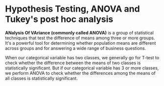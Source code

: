 # Hypothesis Testing, ANOVA and Tukey's post hoc analysis

**ANalysis Of VAriance (commonly called ANOVA)** is a group of statistical techniques that test the difference of means among three or more groups. It's a powerful tool for determining whether population means are different across groups and for answering a wide range of business questions.

When our categorical variable has two classes, we generally go for T-test to check whether the difference between the means of two classes is statistically significant. But if our categorical variable has 3 or more classes, we perform ANOVA to check whether the differences among the means of all classes is statistically significant.
